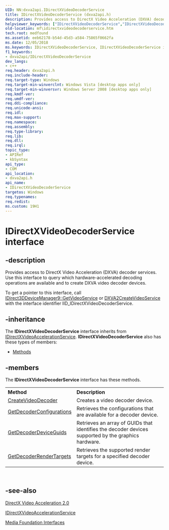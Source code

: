 ```yaml
---
UID: NN:dxva2api.IDirectXVideoDecoderService
title: IDirectXVideoDecoderService (dxva2api.h)
description: Provides access to DirectX Video Acceleration (DXVA) decoder services.helpviewer_keywords: ["IDirectXVideoDecoderService","IDirectXVideoDecoderService interface [Media Foundation]","IDirectXVideoDecoderService interface [Media Foundation]","described","dxva2api/IDirectXVideoDecoderService","eeb62178-b54d-45d3-a584-75865f0662fa","mf.idirectxvideodecoderservice"]
old-location: mf\idirectxvideodecoderservice.htm
tech.root: medfound
ms.assetid: eeb62178-b54d-45d3-a584-75865f0662fa
ms.date: 12/05/2018
ms.keywords: IDirectXVideoDecoderService, IDirectXVideoDecoderService interface [Media Foundation], IDirectXVideoDecoderService interface [Media Foundation],described, dxva2api/IDirectXVideoDecoderService, eeb62178-b54d-45d3-a584-75865f0662fa, mf.idirectxvideodecoderservice
f1_keywords:
- dxva2api/IDirectXVideoDecoderService
dev_langs:
- c++
req.header: dxva2api.h
req.include-header: 
req.target-type: Windows
req.target-min-winverclnt: Windows Vista [desktop apps only]
req.target-min-winversvr: Windows Server 2008 [desktop apps only]
req.kmdf-ver: 
req.umdf-ver: 
req.ddi-compliance: 
req.unicode-ansi: 
req.idl: 
req.max-support: 
req.namespace: 
req.assembly: 
req.type-library: 
req.lib: 
req.dll: 
req.irql: 
topic_type:
- APIRef
- kbSyntax
api_type:
- COM
api_location:
- dxva2api.h
api_name:
- IDirectXVideoDecoderService
targetos: Windows
req.typenames: 
req.redist: 
ms.custom: 19H1
---
```


# IDirectXVideoDecoderService interface


## -description


Provides access to DirectX Video Acceleration (DXVA) decoder services. Use this interface to query which hardware-accelerated decoding operations are available and to create DXVA video decoder devices. 

To get a pointer to this interface, call <a href="https://docs.microsoft.com/windows/desktop/api/dxva2api/nf-dxva2api-idirect3ddevicemanager9-getvideoservice">IDirect3DDeviceManager9::GetVideoService</a> or <a href="https://docs.microsoft.com/windows/desktop/api/dxva2api/nf-dxva2api-dxva2createvideoservice">DXVA2CreateVideoService</a> with the interface identifier IID_IDirectXVideoDecoderService.


## -inheritance

The <b xmlns:loc="http://microsoft.com/wdcml/l10n">IDirectXVideoDecoderService</b> interface inherits from <a href="https://docs.microsoft.com/windows/desktop/api/dxva2api/nn-dxva2api-idirectxvideoaccelerationservice">IDirectXVideoAccelerationService</a>. <b>IDirectXVideoDecoderService</b> also has these types of members:
<ul>
<li><a href="https://docs.microsoft.com/">Methods</a></li>
</ul>

## -members

The <b>IDirectXVideoDecoderService</b> interface has these methods.
<table class="members" id="memberListMethods">
<tr>
<th align="left" width="37%">Method</th>
<th align="left" width="63%">Description</th>
</tr>
<tr data="declared;">
<td align="left" width="37%">
<a href="https://docs.microsoft.com/windows/desktop/api/dxva2api/nf-dxva2api-idirectxvideodecoderservice-createvideodecoder">CreateVideoDecoder</a>
</td>
<td align="left" width="63%">
Creates a video decoder device.

</td>
</tr>
<tr data="declared;">
<td align="left" width="37%">
<a href="https://docs.microsoft.com/windows/desktop/api/dxva2api/nf-dxva2api-idirectxvideodecoderservice-getdecoderconfigurations">GetDecoderConfigurations</a>
</td>
<td align="left" width="63%">
Retrieves the configurations that are available for a decoder device.

</td>
</tr>
<tr data="declared;">
<td align="left" width="37%">
<a href="https://docs.microsoft.com/windows/desktop/api/dxva2api/nf-dxva2api-idirectxvideodecoderservice-getdecoderdeviceguids">GetDecoderDeviceGuids</a>
</td>
<td align="left" width="63%">
Retrieves an array of GUIDs that identifies the decoder devices supported by the graphics hardware.

</td>
</tr>
<tr data="declared;">
<td align="left" width="37%">
<a href="https://docs.microsoft.com/windows/desktop/api/dxva2api/nf-dxva2api-idirectxvideodecoderservice-getdecoderrendertargets">GetDecoderRenderTargets</a>
</td>
<td align="left" width="63%">
Retrieves the supported render targets for a specified decoder device.

</td>
</tr>
</table> 


## -see-also




<a href="https://docs.microsoft.com/windows/desktop/medfound/directx-video-acceleration-2-0">DirectX Video Acceleration 2.0</a>



<a href="https://docs.microsoft.com/windows/desktop/api/dxva2api/nn-dxva2api-idirectxvideoaccelerationservice">IDirectXVideoAccelerationService</a>



<a href="https://docs.microsoft.com/windows/desktop/medfound/media-foundation-interfaces">Media Foundation Interfaces</a>
 

 

